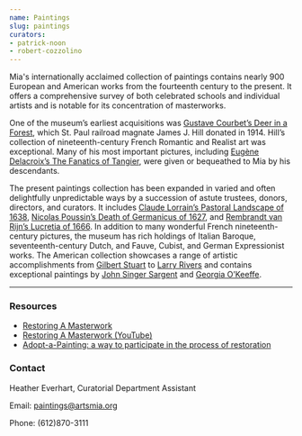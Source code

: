 ```yaml
---
name: Paintings
slug: paintings
curators:
- patrick-noon
- robert-cozzolino
---
```


Mia's internationally acclaimed collection of paintings contains nearly 900 European and American works from the fourteenth century to the present. It offers a comprehensive survey of both celebrated schools and individual artists and is notable for its concentration of masterworks.

One of the museum’s earliest acquisitions was [Gustave Courbet’s Deer in a Forest](http://collections.artsmia.org/art/53/deer-in-the-forest-gustave-courbet), which St. Paul railroad magnate James J. Hill donated in 1914. Hill’s collection of nineteenth-century French Romantic and Realist art was exceptional. Many of his most important pictures, including [Eugène Delacroix’s The Fanatics of Tangier](http://collections.artsmia.org/art/1978/convulsionists-of-tangier-eugene-delacroix), were given or bequeathed to Mia by his descendants.

The present paintings collection has been expanded in varied and often delightfully unpredictable ways by a succession of astute trustees, donors, directors, and curators. It includes [Claude Lorrain’s Pastoral Landscape of 1638](http://collections.artsmia.org/art/5747/pastoral-landscape-claude-gellee), [Nicolas Poussin’s Death of Germanicus of 1627](http://collections.artsmia.org/art/1348/the-death-of-germanicus-nicolas-poussin), and [Rembrandt van Rijn’s Lucretia of 1666](http://collections.artsmia.org/art/529). In addition to many wonderful French nineteenth-century pictures, the museum has rich holdings of Italian Baroque, seventeenth-century Dutch, and Fauve, Cubist, and German Expressionist works. The American collection showcases a range of artistic accomplishments from [Gilbert Stuart](http://collections.artsmia.org/search/artist:%22Gilbert%20Stuart%22) to [Larry Rivers](http://collections.artsmia.org/search/artist:%22Larry%20Rivers%22) and contains exceptional paintings by [John Singer Sargent](http://collections.artsmia.org/search/artist:%22John%20Singer%20Sargent%22/filters/department:%22Paintings%22) and [Georgia O’Keeffe](http://collections.artsmia.org/search/artist:%22Georgia%20O'Keeffe%22).

---

### Resources

* [Restoring A Masterwork](http://www.artsmia.org/restoration-online)
* [Restoring A Masterwork (YouTube)](http://www.youtube.com/watch?v=QMZ7XHuw9BI&feature=PlayList&p=347E03D63855FB63&index=0&playnext=1)
* [Adopt-a-Painting: a way to participate in the process of restoration](https://collections.artsmia.org/info/adopt-a-painting)

### Contact

Heather Everhart, Curatorial Department Assistant

Email: [paintings@artsmia.org](mailto:paintings@artsmia.org)

Phone: (612)870-3111
